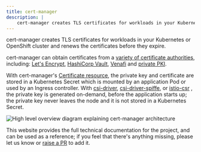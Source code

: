 ```yaml
---
title: cert-manager
description: |
    cert-manager creates TLS certificates for workloads in your Kubernetes or OpenShift cluster and renews the certificates before they expire.
---
```


cert-manager creates TLS certificates for workloads in your Kubernetes or OpenShift cluster
and renews the certificates before they expire.

cert-manager can obtain certificates from a [variety of certificate authorities](configuration/issuers.md), including:
[Let's Encrypt](configuration/acme/README.md), [HashiCorp Vault](configuration/vault.md),
[Venafi](configuration/venafi.md) and [private PKI](configuration/ca.md).

With cert-manager's [Certificate resource](usage/certificate.md), the private key and certificate are stored in a Kubernetes Secret
which is mounted by an application Pod or used by an Ingress controller.
With [csi-driver](usage/csi-driver.md), [csi-driver-spiffe](usage/csi-driver-spiffe.md), or [istio-csr](usage/istio-csr.md) ,
the private key is generated on-demand, before the application starts up;
the private key never leaves the node and it is not stored in a Kubernetes Secret.

![High level overview diagram explaining cert-manager architecture](/images/high-level-overview.svg)

This website provides the full technical documentation for the project, and can be
used as a reference; if you feel that there's anything missing, please let us know
or [raise a PR](https://github.com/cert-manager/website/pulls) to add it.
